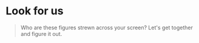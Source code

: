 # Look for us
> Who are these figures strewn across your screen? Let's get together and figure it out.
